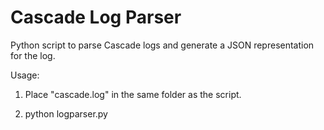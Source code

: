 # Cascade Log Parser

Python script to parse Cascade logs and generate a JSON representation for the log.

Usage: 
1. Place "cascade.log" in the same folder as the script.

2. python logparser.py
